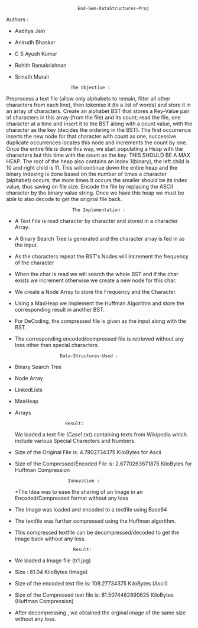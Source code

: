 			                   End-Sem-DataStructures-Proj
Authors :
* Aaditya Jain
* Anirudh Bhaskar
* C S Ayush Kumar
* Rohith Ramakrishnan
* Srinath Murali

					       The Objective : 

Preprocess a text file (allow only alphabets to remain, filter all other characters from each line), then tokenise it (to a list of words) and store it in an array of characters. Create an alphabet BST that stores a Key-Value pair of characters in this array (from the file) and its count; read the file, one character at a time and insert it to the BST along with a count value, with the character as the key (decides the ordering in the BST). The first occurrence inserts the new node for that character with count as one, successive duplicate occurrences locates this node and increments the count by one. Once the entire file is done this way, we start populating a Heap with the characters but this time with the count as the key. THIS SHOULD BE A MAX HEAP. The root of the heap also contains an index 1(binary), the left child is 10 and right child is 11. This will continue down the entire heap and the binary indexing is done based on the number of times a character (alphabet) occurs; the more times It occurs the smaller should be its index value, thus saving on file size. Encode the file by replacing the ASCII character by the binary value string. Once we have this heap we must be able to also decode to get the original file back.

				             The Implementation :

* A Text File is read character by character and stored in a character Array.
* A Binary Search Tree is generated and the character array is fed in as the input.
* As the characters repeat the BST's Nodes will increment the frequency of the character 
* When the char is read we will search the whole BST and if the char exists we increment otherwise we create a new 	    node for this char.
* We create a Node Array to store the Frequency and the Character.
* Using a MaxHeap we Implement the Huffman Algorithm and store the corresponding result in another BST.
* For DeCoding, the compressed file is given as the input along with the BST.
* The corresponding encoded/compressed file is retrieved without any loss other than special characters.

					   Data-Structures-Used :
					
 *  Binary Search Tree
 *  Node Array 
 *  LinkedLists
 *  MaxHeap
 *  Arrays
					
						   Result:
						
	We loaded a text file (Case1.txt) containing texts from Wikipedia which include various Special Charecters and Numbers.
* Size of the Original File is: 4.7802734375 KiloBytes for Ascii
* Size of the Compressed/Encoded File is: 2.6770263671875 KiloBytes for Huffman Compression

						  Innovation :
	
	*The Idea was to ease the sharing of an Image in an Encoded/Compressed format without any loss
* The Image was loaded and encoded to a textfile using Base64
* The textfile was further compressed using the Huffman algorithm.
* This compressed textfile can be decompressed/decoded to get the image back without any loss.

						    Result:
	
* We loaded a Image file (tr1.jpg)

* Size : 81.04 KiloBytes (Image) 
* Size of the encoded text file is: 108.27734375 KiloBytes (Ascii) 
* Size of the Compressed text file is: 81.5074462890625 KiloBytes (Huffman Compression) 

* After decompressing , we obtained the orginal image of the same size without any loss.
